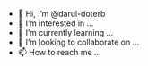 - 👋 Hi, I’m @darul-doterb
- 👀 I’m interested in ...
- 🌱 I’m currently learning ...
- 💞️ I’m looking to collaborate on ...
- 📫 How to reach me ...

<!---
darul-doterb/darul-doterb is a ✨ special ✨ repository because its `README.md` (this file) appears on your GitHub profile.
You can click the Preview link to take a look at your changes.
--->
